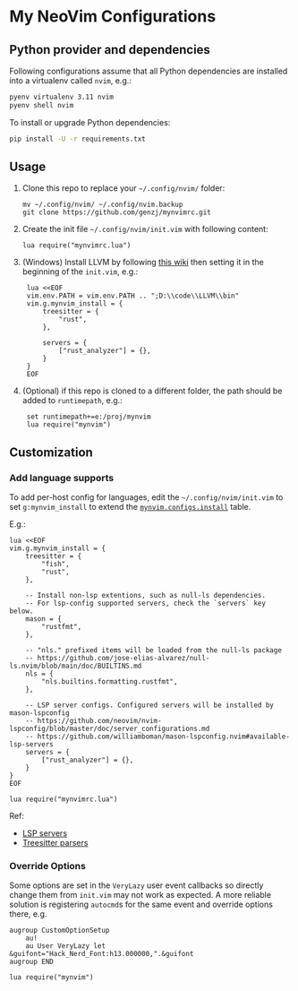 # My NeoVim Configurations

## Python provider and dependencies

Following configurations assume that all Python dependencies are installed into
a virtualenv called `nvim`, e.g.:

```sh
pyenv virtualenv 3.11 nvim
pyenv shell nvim
```

To install or upgrade Python dependencies:

```sh
pip install -U -r requirements.txt
```

## Usage

1. Clone this repo to replace your `~/.config/nvim/` folder:
    ```shell
    mv ~/.config/nvim/ ~/.config/nvim.backup
    git clone https://github.com/genzj/mynvimrc.git
    ```
1. Create the init file `~/.config/nvim/init.vim` with following content:
    ```vimscript
    lua require("mynvimrc.lua")
    ```
1. (Windows) Install LLVM by following [this
   wiki](https://github.com/nvim-treesitter/nvim-treesitter/wiki/Windows-support#llvm-clang)
   then setting it in the beginning of the `init.vim`, e.g.:
   ```vimscript
    lua <<EOF
    vim.env.PATH = vim.env.PATH .. ";D:\\code\\LLVM\\bin"
    vim.g.mynvim_install = {
        treesitter = {
            "rust",
        },

        servers = {
            ["rust_analyzer"] = {},
        }
    }
    EOF
   ```
1. (Optional) if this repo is cloned to a different folder, the path should be
   added to `runtimepath`, e.g.:
   ```vimscript
    set runtimepath+=e:/proj/mynvim
    lua require("mynvim")
   ```

## Customization

### Add language supports

To add per-host config for languages, edit the `~/.config/nvim/init.vim` to set
`g:mynvim_install` to extend the
[`mynvim.configs.install`](https://github.com/genzj/mynvim/blob/main/lua/mynvim/configs/install.lua)
table.

E.g.:

```vimscript
lua <<EOF
vim.g.mynvim_install = {
    treesitter = {
        "fish",
        "rust",
    },

    -- Install non-lsp extentions, such as null-ls dependencies.
    -- For lsp-config supported servers, check the `servers` key below.
    mason = {
        "rustfmt",
    },

    -- "nls." prefixed items will be loaded from the null-ls package
    -- https://github.com/jose-elias-alvarez/null-ls.nvim/blob/main/doc/BUILTINS.md
    nls = {
        "nls.builtins.formatting.rustfmt",
    },

    -- LSP server configs. Configured servers will be installed by mason-lspconfig
    -- https://github.com/neovim/nvim-lspconfig/blob/master/doc/server_configurations.md
    -- https://github.com/williamboman/mason-lspconfig.nvim#available-lsp-servers
    servers = {
        ["rust_analyzer"] = {},
    }
}
EOF

lua require("mynvimrc.lua")
```

Ref:

- [LSP servers](https://github.com/neovim/nvim-lspconfig/blob/master/doc/server_configurations.md)
- [Treesitter parsers](https://github.com/nvim-treesitter/nvim-treesitter#supported-languages)

### Override Options

Some options are set in the `VeryLazy` user event callbacks so directly change
them from `init.vim` may not work as expected. A more reliable solution is
registering `autocmd`s for the same event and override options there, e.g.

```vimscript
augroup CustomOptionSetup
    au!
    au User VeryLazy let &guifont="Hack_Nerd_Font:h13.000000,".&guifont
augroup END

lua require("mynvim")
```


